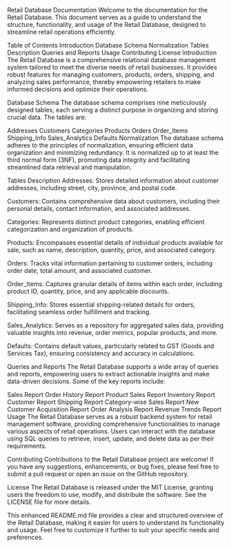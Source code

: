 Retail Database Documentation
Welcome to the documentation for the Retail Database. This document serves as a guide to understand the structure, functionality, and usage of the Retail Database, designed to streamline retail operations efficiently.

Table of Contents
Introduction
Database Schema
Normalization
Tables Description
Queries and Reports
Usage
Contributing
License
Introduction
The Retail Database is a comprehensive relational database management system tailored to meet the diverse needs of retail businesses. It provides robust features for managing customers, products, orders, shipping, and analyzing sales performance, thereby empowering retailers to make informed decisions and optimize their operations.

Database Schema
The database schema comprises nine meticulously designed tables, each serving a distinct purpose in organizing and storing crucial data. The tables are:

Addresses
Customers
Categories
Products
Orders
Order_Items
Shipping_Info
Sales_Analytics
Defaults
Normalization
The database schema adheres to the principles of normalization, ensuring efficient data organization and minimizing redundancy. It is normalized up to at least the third normal form (3NF), promoting data integrity and facilitating streamlined data retrieval and manipulation.

Tables Description
Addresses: Stores detailed information about customer addresses, including street, city, province, and postal code.

Customers: Contains comprehensive data about customers, including their personal details, contact information, and associated addresses.

Categories: Represents distinct product categories, enabling efficient categorization and organization of products.

Products: Encompasses essential details of individual products available for sale, such as name, description, quantity, price, and associated category.

Orders: Tracks vital information pertaining to customer orders, including order date, total amount, and associated customer.

Order_Items: Captures granular details of items within each order, including product ID, quantity, price, and any applicable discounts.

Shipping_Info: Stores essential shipping-related details for orders, facilitating seamless order fulfillment and tracking.

Sales_Analytics: Serves as a repository for aggregated sales data, providing valuable insights into revenue, order metrics, popular products, and more.

Defaults: Contains default values, particularly related to GST (Goods and Services Tax), ensuring consistency and accuracy in calculations.

Queries and Reports
The Retail Database supports a wide array of queries and reports, empowering users to extract actionable insights and make data-driven decisions. Some of the key reports include:

Sales Report
Order History Report
Product Sales Report
Inventory Report
Customer Report
Shipping Report
Category-wise Sales Report
New Customer Acquisition Report
Order Analysis Report
Revenue Trends Report
Usage
The Retail Database serves as a robust backend system for retail management software, providing comprehensive functionalities to manage various aspects of retail operations. Users can interact with the database using SQL queries to retrieve, insert, update, and delete data as per their requirements.

Contributing
Contributions to the Retail Database project are welcome! If you have any suggestions, enhancements, or bug fixes, please feel free to submit a pull request or open an issue on the GitHub repository.

License
The Retail Database is released under the MIT License, granting users the freedom to use, modify, and distribute the software. See the LICENSE file for more details.

This enhanced README.md file provides a clear and structured overview of the Retail Database, making it easier for users to understand its functionality and usage. Feel free to customize it further to suit your specific needs and preferences.





